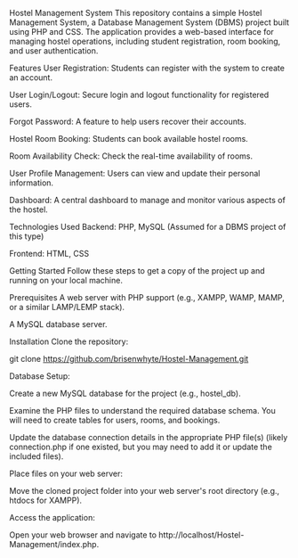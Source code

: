 Hostel Management System
This repository contains a simple Hostel Management System, a Database Management System (DBMS) project built using PHP and CSS. The application provides a web-based interface for managing hostel operations, including student registration, room booking, and user authentication.

Features
User Registration: Students can register with the system to create an account.

User Login/Logout: Secure login and logout functionality for registered users.

Forgot Password: A feature to help users recover their accounts.

Hostel Room Booking: Students can book available hostel rooms.

Room Availability Check: Check the real-time availability of rooms.

User Profile Management: Users can view and update their personal information.

Dashboard: A central dashboard to manage and monitor various aspects of the hostel.

Technologies Used
Backend: PHP, MySQL (Assumed for a DBMS project of this type)

Frontend: HTML, CSS

Getting Started
Follow these steps to get a copy of the project up and running on your local machine.

Prerequisites
A web server with PHP support (e.g., XAMPP, WAMP, MAMP, or a similar LAMP/LEMP stack).

A MySQL database server.

Installation
Clone the repository:

git clone https://github.com/brisenwhyte/Hostel-Management.git

Database Setup:

Create a new MySQL database for the project (e.g., hostel_db).

Examine the PHP files to understand the required database schema. You will need to create tables for users, rooms, and bookings.

Update the database connection details in the appropriate PHP file(s) (likely connection.php if one existed, but you may need to add it or update the included files).

Place files on your web server:

Move the cloned project folder into your web server's root directory (e.g., htdocs for XAMPP).

Access the application:

Open your web browser and navigate to http://localhost/Hostel-Management/index.php.
